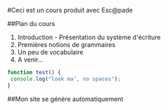 #Ceci est un cours produit avec Esc@pade

##Plan du cours

1. Introduction - Présentation du système d'écriture
2. Premières notions de grammaires
3. Un peu de vocabulaire
4. A venir...

```javascript
function test() {
 console.log("look ma’, no spaces");
}
```
##Mon site se génère automatiquement
